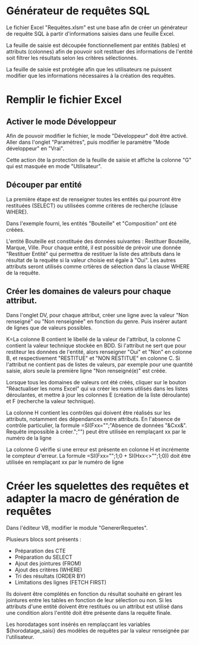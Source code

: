 <h1>Générateur de requêtes SQL</h1>
<p>Le fichier Excel "Requêtes.xlsm" est une base afin de créer un générateur de requête SQL à partir d'informations saisies dans une feuille Excel.</p>
<p>La feuille de saisie est découpée fonctionnellement par entités (tables) et attributs (colonnes) afin de pouvoir soit restituer des informations de l'entité soit filtrer les résultats selon les critères sélectionnés.</p>
<p>La feuille de saisie est protégée afin que les utilisateurs ne puissent modifier que les informations nécessaires à la création des requêtes.</p>
<h1>Remplir le fichier Excel</h1>
<h2>Activer le mode Développeur</h2>
<p>Afin de pouvoir modifier le fichier, le mode "Développeur" doit être activé. Aller dans l'onglet "Paramètres", puis modifier le paramètre "Mode développeur" en "Vrai".</p>
<p>Cette action ôte la protection de la feuille de saisie et affiche la colonne "G" qui est masquée en mode "Utilisateur".</p>
<h2>Découper par entité</h2>
<p>La première étape est de renseigner toutes les entités qui pourront être restituées (SELECT) ou utilisées comme critères de recherche (clause WHERE).</p>
<p>Dans l'exemple fourni, les entités "Bouteille" et "Composition" ont été créées.</p>
<p>L'entité Bouteille est constituée des données suivantes : Restituer Bouteille, Marque, Ville. Pour chaque entité, il est possible de prévoir une donnée "Restituer Entité" qui permettra de restituer la liste des attributs dans le résultat de la requête si la valeur choisie est égale à "Oui". Les autres attributs seront utilisés comme crtières de sélection dans la clause WHERE de la requête.</p>
<h2>Créer les domaines de valeurs pour chaque attribut.</h2>
<p>Dans l'onglet DV, pour chaque attribut, créer une ligne avec la valeur "Non renseigné" ou "Non renseignée" en fonction du genre. Puis insérer autant de lignes que de valeurs possibles.</p>
<p>K=La colonne B contient le libellé de la valeur de l'attribut, la colonne C contient la valeur technique stockée en BDD. Si l'attribut ne sert que pour restiteur les données de l'entité, alors renseigner "Oui" et "Non" en colonne B, et respectivement "RESTITUE" et "NON RESTITUE" en colonne C. Si l'attribut ne contient pas de listes de valeurs, par exemple pour une quantité saisie, alors seule la première ligne "Non renseigné(e)" est créée.</p>
<p>Lorsque tous les domaines de valeurs ont été créés, cliquer sur le bouton "Réactualiser les noms Excel" qui va créer les noms utilisés dans les listes déroulantes, et mettre à jour les colonnes E (création de la liste déroulante) et F (recherche la valeur technique).</p>
<p>La colonne H contient les contrôles qui doivent être réalisés sur les attributs, notamment des dépendances entre attributs. En l'absence de contrôle particulier, la formule =SI(Fxx="";"Absence de données "&Cxx&". Requête impossible à créer.";"") peut être utilisée en remplaçant xx par le numéro de la ligne</p>
<p>La colonne G vérifie si une erreur est présente en colonne H et incrémente le compteur d'erreur. La formule =SI(Fxx="";1;0 + SI(Hxx<>"";1;0)) doit être utilisée en remplaçant xx par le numéro de ligne</p>
<h1>Créer les squelettes des requêtes et adapter la macro de génération de requêtes</h1>
<p>Dans l'éditeur VB, modifier le module "GenererRequetes".</p>
<p>Plusieurs blocs sont présents&nbsp;:</p>
<ul><li>Préparation des CTE</li><li>Préparation du SELECT</li><li>Ajout des jointures (FROM)</li><li>Ajout des critères (WHERE)</li><li>Tri des résultats (ORDER BY)</li><li>Limitations des lignes (FETCH FIRST)</li></ul>
<p>Ils doivent être complétés en fonction du résultat souhaité en gérant les jointures entre les tables en fonction de leur sélection ou non. Si les attributs d'une entité doivent être restitués ou un attribut est utilisé dans une condition alors l'entité doit être présente dans la requête finale.</p>
<p>Les horodatages sont insérés en remplaçcant les variables ${horodatage_saisi} des modèles de requêtes par la valeur renseignée par l'utilisateur.</p>
